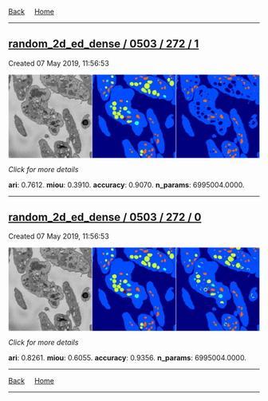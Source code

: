 
[Back](..)&nbsp;&nbsp;&nbsp;&nbsp;&nbsp;[Home](https://leapmanlab.github.io/snapshots)

---

<div class="summary"><a href="1"><h2>random_2d_ed_dense / 0503 / 272 / 1</h2></a><p>Created 07 May 2019, 11:56:53
</p><a href="1"><img src="1/media/summary.png" align="center"></a><p>
<i>Click for more details</i>
</p></div>

**ari**: 0.7612. **miou**: 0.3910. **accuracy**: 0.9070. **n_params**: 6995004.0000. 

---

<div class="summary"><a href="0"><h2>random_2d_ed_dense / 0503 / 272 / 0</h2></a><p>Created 07 May 2019, 11:56:53
</p><a href="0"><img src="0/media/summary.png" align="center"></a><p>
<i>Click for more details</i>
</p></div>

**ari**: 0.8261. **miou**: 0.6055. **accuracy**: 0.9356. **n_params**: 6995004.0000. 

---

[Back](..)&nbsp;&nbsp;&nbsp;&nbsp;&nbsp;[Home](https://leapmanlab.github.io/snapshots)

---